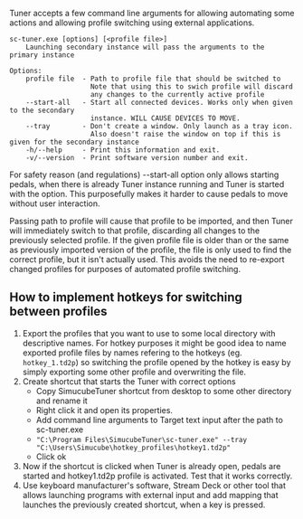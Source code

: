 Tuner accepts a few command line arguments for allowing automating some actions and allowing profile switching using external applications. 

```
sc-tuner.exe [options] [<profile file>]
	Launching secondary instance will pass the arguments to the primary instance

Options:
	profile file  - Path to profile file that should be switched to
	                Note that using this to swich profile will discard
	                any changes to the currently active profile
	--start-all   - Start all connected devices. Works only when given to the secondary
	                instance. WILL CAUSE DEVICES TO MOVE.
	--tray        - Don't create a window. Only launch as a tray icon.
	                Also doesn't raise the window on top if this is given for the secondary instance
	-h/--help     - Print this information and exit.
	-v/--version  - Print software version number and exit.
```

For safety reason (and regulations) --start-all option only allows starting pedals, when there is already Tuner instance running and Tuner is started with the option. This purposefully makes it harder to cause pedals to move without user interaction.

Passing path to profile will cause that profile to be imported, and then Tuner will immediately switch to that profile, discarding all changes to the previously selected profile. If the given profile file is older than or the same as previously imported version of the profile, the file is only used to find the correct profile, but it isn't actually used. This avoids the need to re-export changed profiles for purposes of automated profile switching.

## How to implement hotkeys for switching between profiles

1. Export the profiles that you want to use to some local directory with descriptive names. For hotkey purposes it might be good idea to name exported profile files by names refering to the hotkeys (eg. `hotkey_1.td2p`) so switching the profile opened by the hotkey is easy by simply exporting some other profile and overwriting the file.
2. Create shortcut that starts the Tuner with correct options
   - Copy SimucubeTuner shortcut from desktop to some other directory and rename it
   - Right click it and open its properties.
   - Add command line arguments to Target text input after the path to sc-tuner.exe
   - `"C:\Program Files\SimucubeTuner\sc-tuner.exe" --tray "C:\Users\Simucube\hotkey_profiles\hotkey1.td2p"`
   - Click ok
3. Now if the shortcut is clicked when Tuner is already open, pedals are started and hotkey1.td2p profile is activated. Test that it works correctly.
4. Use keyboard manufacturer's software, Stream Deck or other tool that allows launching programs with external input and add mapping that launches the previously created shortcut, when a key is pressed.




